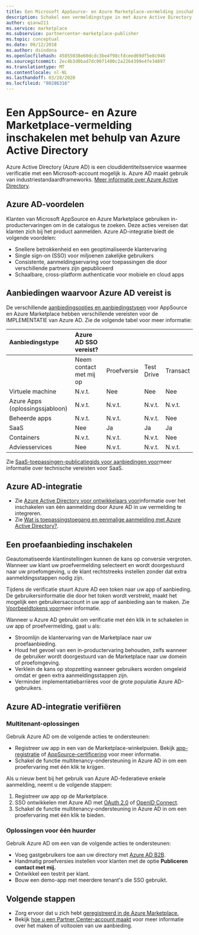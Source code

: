 ```yaml
---
title: Een Microsoft AppSource- en Azure Marketplace-vermelding inschakelen met Azure Active Directory | Azure
description: Schakel een vermeldingstype in met Azure Active Directory in de Azure Marketplace en AppSource voor app- en service-uitgevers.
author: qianw211
ms.service: marketplace
ms.subservice: partnercenter-marketplace-publisher
ms.topic: conceptual
ms.date: 09/12/2018
ms.author: dsindona
ms.openlocfilehash: 45855038e60dcdc3be4f98cfdceed69df5e8c946
ms.sourcegitcommit: 2ec4b3d0bad7dc0071400c2a2264399e4fe34897
ms.translationtype: MT
ms.contentlocale: nl-NL
ms.lasthandoff: 03/28/2020
ms.locfileid: "80286316"
---
```

# <a name="enable-an-appsource-and-marketplace-listing-by-using-azure-active-directory"></a>Een AppSource- en Azure Marketplace-vermelding inschakelen met behulp van Azure Active Directory

 Azure Active Directory (Azure AD) is een cloudidentiteitsservice waarmee verificatie met een Microsoft-account mogelijk is. Azure AD maakt gebruik van industriestandaardframeworks. [Meer informatie over Azure Active Directory](https://azure.microsoft.com/services/active-directory).

## <a name="azure-ad-benefits"></a>Azure AD-voordelen

Klanten van Microsoft AppSource en Azure Marketplace gebruiken in-productervaringen om in de catalogus te zoeken. Deze acties vereisen dat klanten zich bij het product aanmelden. Azure AD-integratie biedt de volgende voordelen:

- Snellere betrokkenheid en een geoptimaliseerde klantervaring
- Single sign-on (SSO) voor miljoenen zakelijke gebruikers
- Consistente, aanmeldingservaring voor toepassingen die door verschillende partners zijn gepubliceerd
- Schaalbare, cross-platform authenticatie voor mobiele en cloud apps

## <a name="offers-that-require-azure-ad"></a>Aanbiedingen waarvoor Azure AD vereist is

De verschillende [aanbiedingsopties en aanbiedingstypen](https://docs.microsoft.com/azure/marketplace/determine-your-listing-type) voor AppSource en Azure Marketplace hebben verschillende vereisten voor de IMPLEMENTATIE van Azure AD. Zie de volgende tabel voor meer informatie:

| **Aanbiedingstype**    | **Azure AD SSO vereist?**  |  |   |  |
| :------------------- | :-------------------|:-------------------|:-------------------|:-------------------|
|  | Neem contact met mij op | Proefversie | Test Drive | Transact |
| Virtuele machine | N.v.t. | Nee | Nee | Nee |
| Azure Apps (oplossingssjabloon)  | N.v.t. | N.v.t. | N.v.t. | N.v.t. |
| Beheerde apps  | N.v.t. | N.v.t. | N.v.t. | Nee |
| SaaS  | Nee | Ja | Ja | Ja |
| Containers  | N.v.t. | N.v.t. | N.v.t. | Nee |
| Adviesservices  | Nee | N.v.t. | N.v.t. | N.v.t. |

Zie [SaaS-toepassingen-publicatiegids voor aanbiedingen voor](https://docs.microsoft.com/azure/marketplace/marketplace-saas-applications-technical-publishing-guide)meer informatie over technische vereisten voor SaaS.

## <a name="azure-ad-integration"></a>Azure AD-integratie

- Zie [Azure Active Directory voor ontwikkelaars voor]( https://aka.ms/aaddev)informatie over het inschakelen van één aanmelding door Azure AD in uw vermelding te integreren.
- Zie [Wat is toepassingstoegang en eenmalige aanmelding met Azure Active Directory?](https://docs.microsoft.com/azure/active-directory/manage-apps/what-is-single-sign-on).

## <a name="enable-a-trial-listing"></a>Een proefaanbieding inschakelen

Geautomatiseerde klantinstellingen kunnen de kans op conversie vergroten. Wanneer uw klant uw proefvermelding selecteert en wordt doorgestuurd naar uw proefomgeving, u de klant rechtstreeks instellen zonder dat extra aanmeldingsstappen nodig zijn.

Tijdens de verificatie stuurt Azure AD een token naar uw app of aanbieding. De gebruikersinformatie die door het token wordt verstrekt, maakt het mogelijk een gebruikersaccount in uw app of aanbieding aan te maken. Zie [Voorbeeldtokens voor](https://docs.microsoft.com/azure/active-directory/develop/active-directory-token-and-claims)meer informatie.

Wanneer u Azure AD gebruikt om verificatie met één klik in te schakelen in uw app of proefvermelding, gaat u als:

- Stroomlijn de klantervaring van de Marketplace naar uw proefaanbieding.
- Houd het gevoel van een in-productervaring behouden, zelfs wanneer de gebruiker wordt doorgestuurd van de Marketplace naar uw domein of proefomgeving.
- Verklein de kans op stopzetting wanneer gebruikers worden omgeleid omdat er geen extra aanmeldingsstappen zijn.
- Verminder implementatiebarrières voor de grote populatie Azure AD-gebruikers.

## <a name="verify-azure-ad-integration"></a>Azure AD-integratie verifiëren

### <a name="multitenant-solutions"></a>Multitenant-oplossingen

Gebruik Azure AD om de volgende acties te ondersteunen:

- Registreer uw app in een van de Marketplace-winkelpuien. Bekijk [app-registratie](https://docs.microsoft.com/azure/active-directory/develop/active-directory-integrating-applications) of [AppSource-certificering](https://docs.microsoft.com/azure/active-directory/develop/active-directory-devhowto-appsource-certified) voor meer informatie.
- Schakel de functie multitenancy-ondersteuning in Azure AD in om een proefervaring met één klik te krijgen.

Als u nieuw bent bij het gebruik van Azure AD-federatieve enkele aanmelding, neemt u de volgende stappen:

1. Registreer uw app op de Marketplace.
1. SSO ontwikkelen met Azure AD met [OAuth 2.0](https://docs.microsoft.com/azure/active-directory/develop/active-directory-protocols-oauth-code) of [OpenID Connect](https://docs.microsoft.com/azure/active-directory/develop/active-directory-protocols-openid-connect-code).
1. Schakel de functie multitenancy-ondersteuning in Azure AD in om een proefervaring met één klik te bieden.

### <a name="single-tenant-solutions"></a>Oplossingen voor één huurder

Gebruik Azure AD om een van de volgende acties te ondersteunen:

- Voeg gastgebruikers toe aan uw directory met [Azure AD B2B](https://docs.microsoft.com/azure/active-directory/active-directory-b2b-what-is-azure-ad-b2b).
- Handmatig proefversies instellen voor klanten met de optie **Publiceren contact met mij.**
- Ontwikkel een testrit per klant.
- Bouw een demo-app met meerdere tenant's die SSO gebruikt.

## <a name="next-steps"></a>Volgende stappen

- Zorg ervoor dat u zich hebt [geregistreerd in de Azure Marketplace.](https://azuremarketplace.microsoft.com/sell)
- Bekijk [hoe u een Partner Center-account maakt](https://docs.microsoft.com/azure/marketplace/partner-center-portal/create-account) voor meer informatie over het maken of voltooien van uw aanbieding.
